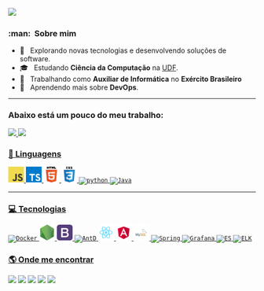 ![](https://komarev.com/ghpvc/?username=davi-oliveira&color=006bed)

<h3> :man: &nbsp;Sobre mim </h3>

- 🤔 &nbsp; Explorando novas tecnologias e desenvolvendo soluções de software.
- 🎓 &nbsp; Estudando **Ciência da Computação** na <a href="https://www.udf.edu.br">UDF</a>.
- 💼 &nbsp; Trabalhando como **Auxiliar de Informática** no <strong>Exército Brasileiro</strong></a>
- 🌱 &nbsp; Aprendendo mais sobre **DevOps**.

---

### Abaixo está um pouco do meu trabalho:
 <div>
  <a href="https://github.com/davi-oliveira">
  <img height="180em" src="https://github-readme-stats.vercel.app/api?username=davi-oliveira&show_icons=true&theme=dracula&include_all_commits=true&count_private=true"/>
  <img height="180em" src="https://github-readme-stats.vercel.app/api/top-langs/?username=davi-oliveira&layout=compact&langs_count=7&theme=dracula"/>
</div>

### 🚀 Linguagens

<code><img height="32" src="https://raw.githubusercontent.com/github/explore/80688e429a7d4ef2fca1e82350fe8e3517d3494d/topics/javascript/javascript.png" alt="Javascript"/></code>
<code><img height="32" src="https://raw.githubusercontent.com/github/explore/80688e429a7d4ef2fca1e82350fe8e3517d3494d/topics/typescript/typescript.png" alt="Typescript"/></code>
<code><img height="32" src="https://raw.githubusercontent.com/github/explore/80688e429a7d4ef2fca1e82350fe8e3517d3494d/topics/html/html.png" alt="HTML5"/></code>
<code><img height="32" src="https://raw.githubusercontent.com/github/explore/80688e429a7d4ef2fca1e82350fe8e3517d3494d/topics/css/css.png" alt="CSS"/></code>
<code><img height="32" src="https://cdn.jsdelivr.net/gh/devicons/devicon@latest/icons/python/python-original.svg" alt="python"/></code>
<code><img height="32" src="https://cdn.jsdelivr.net/gh/devicons/devicon@latest/icons/java/java-original.svg" alt="Java"/></code>



----
### 💻 Tecnologias

<code><img height="32" src="https://cdn.jsdelivr.net/gh/devicons/devicon@latest/icons/docker/docker-original.svg" alt="Docker"/></code>
<code><img height="32" src="https://raw.githubusercontent.com/github/explore/80688e429a7d4ef2fca1e82350fe8e3517d3494d/topics/nodejs/nodejs.png" alt="Nodejs"/></code>
<code><img height="32" src="https://raw.githubusercontent.com/github/explore/80688e429a7d4ef2fca1e82350fe8e3517d3494d/topics/bootstrap/bootstrap.png" alt="Bootstrap"/></code>
<code><img height="32" src="https://cdn.jsdelivr.net/gh/devicons/devicon@latest/icons/antdesign/antdesign-original.svg" alt="AntD"/></code>
<code><img height="32" src="https://raw.githubusercontent.com/github/explore/80688e429a7d4ef2fca1e82350fe8e3517d3494d/topics/react/react.png" alt="React"/></code>
<code><img height="32" src="https://raw.githubusercontent.com/github/explore/80688e429a7d4ef2fca1e82350fe8e3517d3494d/topics/angular/angular.png" alt="Angular"/></code>
<code><img height="32" src="https://raw.githubusercontent.com/github/explore/80688e429a7d4ef2fca1e82350fe8e3517d3494d/topics/mysql/mysql.png" alt="MySQL"/></code>
<code><img height="32" src="https://cdn.jsdelivr.net/gh/devicons/devicon@latest/icons/spring/spring-original.svg" alt="Spring"/></code>
<code><img height="32" src="https://cdn.jsdelivr.net/gh/devicons/devicon@latest/icons/grafana/grafana-original.svg" alt="Grafana"/></code>
<code><img height="32" src="https://cdn.jsdelivr.net/gh/devicons/devicon@latest/icons/elasticsearch/elasticsearch-original.svg" alt="ES"/></code>
<code><img height="32" src="https://cdn.jsdelivr.net/gh/devicons/devicon@latest/icons/kibana/kibana-original.svg" alt="ELK"/></code>

 
### 🌎 Onde me encontrar
<div> 
  <a href="https://www.youtube.com/channel/UC9zlwDspN8J7AoQISU0Us0w" target="_blank"><img src="https://img.shields.io/badge/YouTube-FF0000?style=for-the-badge&logo=youtube&logoColor=white" target="_blank"></a>
  <a href="https://instagram.com/davi_souza006" target="_blank"><img src="https://img.shields.io/badge/-Instagram-%23E4405F?style=for-the-badge&logo=instagram&logoColor=white" target="_blank"></a>
 <a href="https://discord.gg/zFDpAj7" target="_blank"><img src="https://img.shields.io/badge/Discord-7289DA?style=for-the-badge&logo=discord&logoColor=white" target="_blank"></a> 
 <a href = "mailto:davirdoliveira@gmail.com"><img src="https://img.shields.io/badge/-Gmail-%23333?style=for-the-badge&logo=gmail&logoColor=white" target="_blank"></a>
 <!--<a href="https://www.twitch.tv/rafaballerinii" target="_blank"><img src="https://img.shields.io/badge/Twitch-9146FF?style=for-the-badge&logo=twitch&logoColor=white" target="_blank"></a> -->
 <a href="https://www.linkedin.com/in/davi-rosa-a3b113228/" target="_blank"><img src="https://img.shields.io/badge/-LinkedIn-%230077B5?style=for-the-badge&logo=linkedin&logoColor=white" target="_blank"></a>

